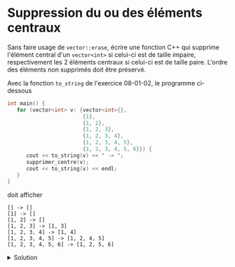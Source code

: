 # Suppression du ou des éléments centraux

Sans faire usage de `vector::erase`, écrire une fonction C++ qui supprime l'élément central 
d'un `vector<int>` si celui-ci est de taille impaire, respectivement les 2 éléments centraux 
si celui-ci est de taille paire. L'ordre des éléments non supprimés doit être préservé.

Avec la fonction `to_string` de l'exercice 08-01-02, le programme ci-dessous

~~~cpp
int main() {
   for (vector<int> v: {vector<int>{},
                        {1},
                        {1, 2},
                        {1, 2, 3},
                        {1, 2, 3, 4},
                        {1, 2, 3, 4, 5},
                        {1, 2, 3, 4, 5, 6}}) {
      cout << to_string(v) << " -> ";
      supprimer_centre(v);
      cout << to_string(v) << endl;
   }
}
~~~ 

doit afficher 

~~~
[] -> []
[1] -> []
[1, 2] -> []
[1, 2, 3] -> [1, 3]
[1, 2, 3, 4] -> [1, 4]
[1, 2, 3, 4, 5] -> [1, 2, 4, 5]
[1, 2, 3, 4, 5, 6] -> [1, 2, 5, 6]
~~~

<details>
<summary>Solution</summary>

~~~cpp
void supprimer_centre(vector<int>& v) {
   if (v.empty())
      return;
   int n = 2 - v.size() % 2; // nombre d'éléments à supprimer
   for (size_t i = 1 + v.size() / 2; i < v.size(); ++i) {
      v[i - n] = v[i];
   }
   v.resize(v.size()-n);
}
~~~
</details>

